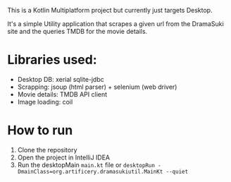 This is a Kotlin Multiplatform project but currently just targets Desktop.

It's a simple Utility application that scrapes a given url from the DramaSuki site and the queries 
TMDB for the movie details.

# Libraries used:
- Desktop DB: xerial sqlite-jdbc
- Scrapping: jsoup (html parser) + selenium (web driver)
- Movie details: TMDB API client
- Image loading: coil

# How to run
1. Clone the repository
2. Open the project in IntelliJ IDEA
3. Run the desktopMain `main.kt` file
or `desktopRun -DmainClass=org.artificery.dramasukiutil.MainKt --quiet`